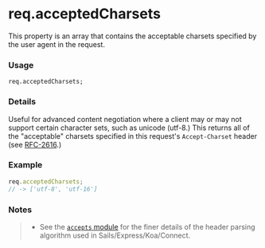 # req.acceptedCharsets
This property is an array that contains the acceptable charsets specified by the user agent in the request.



### Usage

```usage
req.acceptedCharsets;
```

### Details

Useful for advanced content negotiation where a client may or may not support certain character sets, such as unicode (utf-8.)  This returns all of the "acceptable" charsets specified in this request's `Accept-Charset` header (see [RFC-2616](http://www.w3.org/Protocols/rfc2616/rfc2616-sec14.html#sec14.2).)



### Example

```js
req.acceptedCharsets;
// -> ['utf-8', 'utf-16']
```

### Notes
> + See the [`accepts` module](https://github.com/expressjs/accepts) for the finer details of the header parsing algorithm used in Sails/Express/Koa/Connect.













<docmeta name="displayName" value="req.acceptedCharsets">
<docmeta name="pageType" value="property">
